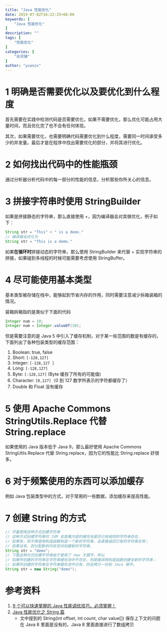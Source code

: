 ```yaml
---
title: "Java 性能优化"
date: 2019-07-02T16:22:25+08:00
keywords: [
    "Java 性能优化"
]
description: ""
tags: [
    "性能优化"
]
categories: [
    "杂货铺"
]
author: "yuanzx"
---
```


# 1 明确是否需要优化以及要优化到什么程度

首先需要在实践中检测代码是否需要优化，如果不需要优化，那么优化可能占用大量时间，而且优化完了也不会有任何体现。

其次，如果需要优化，也需要明确代码需要优化到什么程度，需要同一时间承受多少的并发量。最后才是在程序中找出需要优化的部分，并将其进行优化。

# 2 如何找出代码中的性能瓶颈

通过分析器分析代码中的每一部分的性能的信息，分析那些你所关心的信息。

# 3 拼接字符串时使用 StringBuilder

如果是拼接静态的字符串，那么直接使用 +，因为编译器会对其做优化，例子如下：

```java
String str = "This" + " is a demo."
// 编译器会优化为
String str = "This is a demo."
```

如果**在循环时**拼接动态的字符串，那么使用 StringBuilder 来代替 + 实现字符串的拼接，如果碰到多线程的时候可能需要考虑使用 StringBuffer。

# 4 尽可能使用基本类型

基本类型被存储在栈中，能够起到节省内存的作用，同时需要注意减少拆箱装箱的情况。

装箱拆箱指的是类似于下面的代码

```java
Integer num = 10;
Integer num = Integer.valueOf(10);
```

但是需要注意的是 Java 5 中引入了缓存机制，对于某一些范围的数是有缓存的，下面列出了各种包装类型的缓存范围：

1. Boolean: true, false
2. Short: `[-128,127]`
3. Integer: `[-128,127 ]`
4. Long: `[-128,127]`
5. Byte: `[-128,127]` (Byte 缓存了所有的可能值)
6. Character: `[0,127]`（0 到 127 数字所表示的字符都缓存了）
7. Double 和 Float 没有缓存

# 5 使用 Apache Commons StringUtils.Replace 代替 String.replace

如果使用的 Java 版本低于 Java 9，那么最好使用 Apache Commons StringUtils.Replace 代替 String.replace，因为它的性能比 String.replace 好很多。

# 6 对于频繁使用的东西可以添加缓存

例如 Java 包装类型中的方式，对于常用的一些数据，添加缓存来提高性能。

# 7 创建 String 的方式

```java
// 尽量使用这种方式创建字符串
// 这种方式创建字符串时 JVM 会查看内部的缓存池是否已有相同的字符串存在，
// 如果有，则不再使用构造函数构造一个新的字符串，会直接返回已有的字符串实例；
// 如果没有，则分配新的内存空间创建新的字符串。
String str = "demo";
// 下面这种方式创建字符串由于使用了 new 关键字，所以
// 如果所创建的字符串在字符串缓存池中不存在，则直接调用构造函数创建全新的字符串；
// 如果所创建的字符串在字符串缓存池中已有，则会拷贝一份到 Java 堆中。
String str = new String("demo");
```

# 参考资料

1. [9 个可以快速掌握的 Java 性能调优技巧，必须掌握！](https://mp.weixin.qq.com/s/K8LfGz3u89dqFOuvwyKG0Q)
2. [Java 性能优化之 String 篇](https://www.ibm.com/developerworks/cn/java/j-lo-optmizestring/index.html)
   - 文中提到的 String(int offset, int count, char value[]) 保存上下文的问题在 Java 8 里面是没有的，Java 8 里面直接进行了数组拷贝